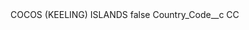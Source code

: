 <?xml version="1.0" encoding="UTF-8"?>
<CustomMetadata xmlns="http://soap.sforce.com/2006/04/metadata" xmlns:xsi="http://www.w3.org/2001/XMLSchema-instance" xmlns:xsd="http://www.w3.org/2001/XMLSchema">
    <label>COCOS (KEELING) ISLANDS</label>
    <protected>false</protected>
    <values>
        <field>Country_Code__c</field>
        <value xsi:type="xsd:string">CC</value>
    </values>
</CustomMetadata>
